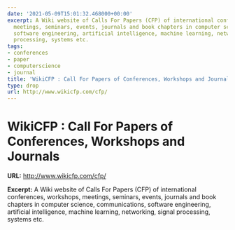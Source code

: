 ```yaml
---
date: '2021-05-09T15:01:32.468000+00:00'
excerpt: A Wiki website of Calls For Papers (CFP) of international conferences, workshops,
  meetings, seminars, events, journals and book chapters in computer science, communications,
  software engineering, artificial intelligence, machine learning, networking, signal
  processing, systems etc.
tags:
- conferences
- paper
- computerscience
- journal
title: 'WikiCFP : Call For Papers of Conferences, Workshops and Journals'
type: drop
url: http://www.wikicfp.com/cfp/
---
```


# WikiCFP : Call For Papers of Conferences, Workshops and Journals

**URL:** http://www.wikicfp.com/cfp/

**Excerpt:** A Wiki website of Calls For Papers (CFP) of international conferences, workshops, meetings, seminars, events, journals and book chapters in computer science, communications, software engineering, artificial intelligence, machine learning, networking, signal processing, systems etc.
